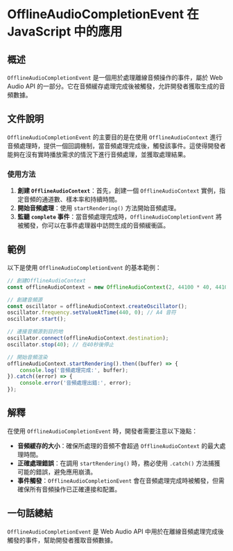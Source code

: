 <!--
Meta Description: # OfflineAudioCompletionEvent 在 JavaScript 中的應用 ## 概述 `OfflineAudioCompletionEvent` 是一個用於處理離線音頻操作的事件，屬於 Web Audio API 的一部分。它在音頻緩存處理完成後被觸發，允許開發者獲取生成的音頻...
Meta Keywords: offlineaudiocontext, offlineaudiocompletionevent, oscillator, startrendering, error
-->

# OfflineAudioCompletionEvent 在 JavaScript 中的應用

## 概述
`OfflineAudioCompletionEvent` 是一個用於處理離線音頻操作的事件，屬於 Web Audio API 的一部分。它在音頻緩存處理完成後被觸發，允許開發者獲取生成的音頻數據。

## 文件說明
`OfflineAudioCompletionEvent` 的主要目的是在使用 `OfflineAudioContext` 進行音頻處理時，提供一個回調機制，當音頻處理完成後，觸發該事件。這使得開發者能夠在沒有實時播放需求的情況下進行音頻處理，並獲取處理結果。

### 使用方法
1. **創建 `OfflineAudioContext`**：首先，創建一個 `OfflineAudioContext` 實例，指定音頻的通道數、樣本率和持續時間。
2. **開始音頻處理**：使用 `startRendering()` 方法開始音頻處理。
3. **監聽 `complete` 事件**：當音頻處理完成時，`OfflineAudioCompletionEvent` 將被觸發，你可以在事件處理器中訪問生成的音頻緩衝區。

## 範例
以下是使用 `OfflineAudioCompletionEvent` 的基本範例：

```javascript
// 創建OfflineAudioContext
const offlineAudioContext = new OfflineAudioContext(2, 44100 * 40, 44100);

// 創建音頻源
const oscillator = offlineAudioContext.createOscillator();
oscillator.frequency.setValueAtTime(440, 0); // A4 音符
oscillator.start();

// 連接音頻源到目的地
oscillator.connect(offlineAudioContext.destination);
oscillator.stop(40); // 在40秒後停止

// 開始音頻渲染
offlineAudioContext.startRendering().then((buffer) => {
    console.log('音頻處理完成:', buffer);
}).catch((error) => {
    console.error('音頻處理出錯:', error);
});
```

## 解釋
在使用 `OfflineAudioCompletionEvent` 時，開發者需要注意以下幾點：
- **音頻緩存的大小**：確保所處理的音頻不會超過 `OfflineAudioContext` 的最大處理時間。
- **正確處理錯誤**：在調用 `startRendering()` 時，務必使用 `.catch()` 方法捕獲可能的錯誤，避免應用崩潰。
- **事件觸發**：`OfflineAudioCompletionEvent` 會在音頻處理完成時被觸發，但需確保所有音頻操作已正確連接和配置。

## 一句話總結
`OfflineAudioCompletionEvent` 是 Web Audio API 中用於在離線音頻處理完成後觸發的事件，幫助開發者獲取音頻數據。